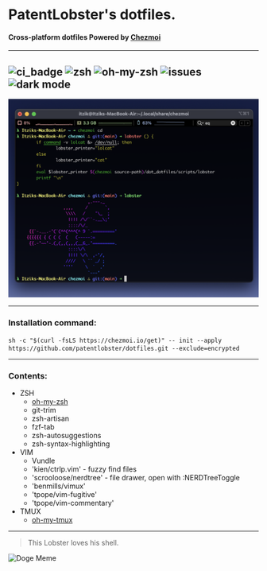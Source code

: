# PatentLobster's dotfiles.
#### Cross-platform dotfiles Powered by [Chezmoi](https://www.chezmoi.io/)

-----
![ci_badge](https://github.com/patentlobster/dotfiles/actions/workflows/ci.yaml/badge.svg)
![zsh](https://img.shields.io/badge/shell-zsh-informational?logo=gnu-bash)
![oh-my-zsh](https://img.shields.io/badge/oh--my--zsh-too%20many%20plugins-orange)
![issues](https://img.shields.io/badge/issues-works%20on%20my%20machine-green)
![dark mode](https://img.shields.io/badge/dark%20mode-forever-black)
-----

![screenshot](.github/screenshot.png)

----
### Installation command:

```
sh -c "$(curl -fsLS https://chezmoi.io/get)" -- init --apply https://github.com/patentlobster/dotfiles.git --exclude=encrypted
```
-----




### Contents:

- ZSH
  - [oh-my-zsh](https://github.com/ohmyzsh/ohmyzsh)
  - git-trim
  - zsh-artisan
  - fzf-tab
  - zsh-autosuggestions
  - zsh-syntax-highlighting
- VIM
  - Vundle
  - 'kien/ctrlp.vim' - fuzzy find files
  - 'scrooloose/nerdtree' - file drawer, open with :NERDTreeToggle
  - 'benmills/vimux'
  - 'tpope/vim-fugitive' 
  - 'tpope/vim-commentary'
- TMUX
  - [oh-my-tmux](https://github.com/gpakosz/.tmux)

----





> This Lobster loves his shell.

![Doge Meme](http://i.imgur.com/5N3IEq2.jpg)
